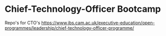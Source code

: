 # Chief-Technology-Officer Bootcamp
Repo's for CTO's 
https://www.jbs.cam.ac.uk/executive-education/open-programmes/leadership/chief-technology-officer-programme/
